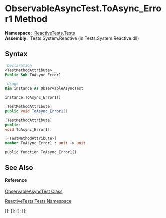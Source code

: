 # ObservableAsyncTest.ToAsync\_Error1 Method

**Namespace:**  [ReactiveTests.Tests](ReactiveTests.Tests\ReactiveTests.Tests.md)  
**Assembly:**  Tests.System.Reactive (in Tests.System.Reactive.dll)

## Syntax

```vb
'Declaration
<TestMethodAttribute> _
Public Sub ToAsync_Error1
```

```vb
'Usage
Dim instance As ObservableAsyncTest

instance.ToAsync_Error1()
```

```csharp
[TestMethodAttribute]
public void ToAsync_Error1()
```

```c++
[TestMethodAttribute]
public:
void ToAsync_Error1()
```

```fsharp
[<TestMethodAttribute>]
member ToAsync_Error1 : unit -> unit 
```

```jscript
public function ToAsync_Error1()
```

## See Also

#### Reference

[ObservableAsyncTest Class](ObservableAsyncTest\ObservableAsyncTest.md)

[ReactiveTests.Tests Namespace](ReactiveTests.Tests\ReactiveTests.Tests.md)

[]: 
[]: 
[]: 
[]: 